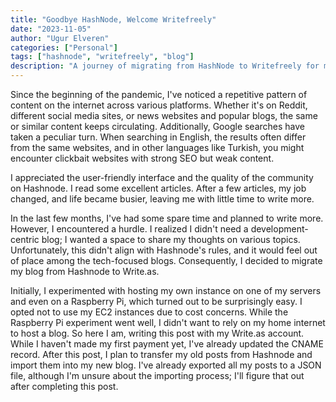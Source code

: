 ```yaml
---
title: "Goodbye HashNode, Welcome Writefreely"
date: "2023-11-05"
author: "Ugur Elveren"
categories: ["Personal"]
tags: ["hashnode", "writefreely", "blog"]
description: "A journey of migrating from HashNode to Writefreely for more personal and varied blogging experiences."
---
```


Since the beginning of the pandemic, I've noticed a repetitive pattern of content on the internet across various platforms. Whether it's on Reddit, different social media sites, or news websites and popular blogs, the same or similar content keeps circulating. Additionally, Google searches have taken a peculiar turn. When searching in English, the results often differ from the same websites, and in other languages like Turkish, you might encounter clickbait websites with strong SEO but weak content.

I appreciated the user-friendly interface and the quality of the community on Hashnode. I read some excellent articles. After a few articles, my job changed, and life became busier, leaving me with little time to write more.

In the last few months, I've had some spare time and planned to write more. However, I encountered a hurdle. I realized I didn't need a development-centric blog; I wanted a space to share my thoughts on various topics. Unfortunately, this didn't align with Hashnode's rules, and it would feel out of place among the tech-focused blogs. Consequently, I decided to migrate my blog from Hashnode to Write.as.

Initially, I experimented with hosting my own instance on one of my servers and even on a Raspberry Pi, which turned out to be surprisingly easy. I opted not to use my EC2 instances due to cost concerns. While the Raspberry Pi experiment went well, I didn't want to rely on my home internet to host a blog. So here I am, writing this post with my Write.as account. While I haven't made my first payment yet, I've already updated the CNAME record. After this post, I plan to transfer my old posts from Hashnode and import them into my new blog. I've already exported all my posts to a JSON file, although I'm unsure about the importing process; I'll figure that out after completing this post.
